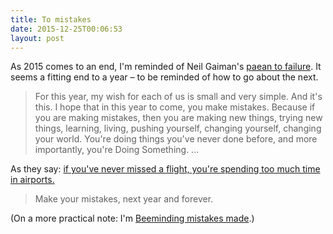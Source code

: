 ```yaml
---
title: To mistakes
date: 2015-12-25T00:06:53
layout: post
---
```


As 2015 comes to an end, I'm reminded of Neil Gaiman's [paean to failure](http://journal.neilgaiman.com/2011/12/my-new-year-wish.html). It seems a fitting end to a year – to be reminded of how to go about the next.

> For this year, my wish for each of us is small and very simple. And it's this. I hope that in this year to come, you make mistakes. Because if you are making mistakes, then you are making new things, trying new things, learning, living, pushing yourself, changing yourself, changing your world. You're doing things you've never done before, and more importantly, you're Doing Something. ...

As they say: [if you've never missed a flight, you're spending too much time in airports.](http://www.scottaaronson.com/blog/?p=40)

> Make your mistakes, next year and forever.

(On a more practical note: I'm [Beeminding mistakes made](https://www.beeminder.com/henryaj/goals/mistakes).)
